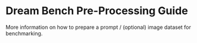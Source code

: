 # Dream Bench Pre-Processing Guide

More information on how to prepare a prompt / (optional) image dataset for benchmarking.
